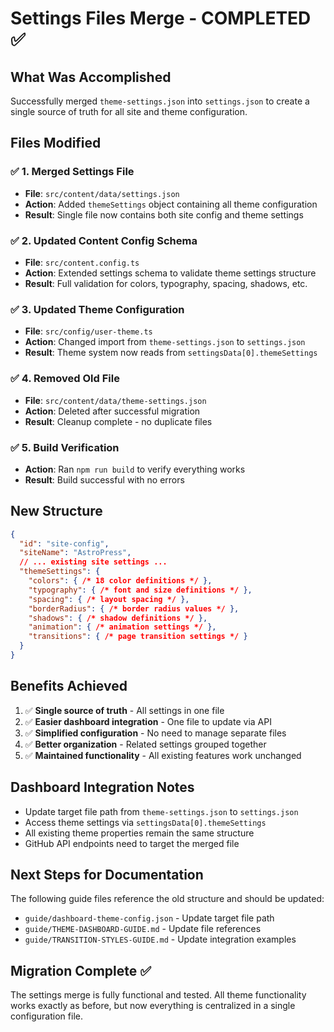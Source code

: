 # Settings Files Merge - COMPLETED ✅

## What Was Accomplished
Successfully merged `theme-settings.json` into `settings.json` to create a single source of truth for all site and theme configuration.

## Files Modified

### ✅ 1. Merged Settings File
- **File**: `src/content/data/settings.json`
- **Action**: Added `themeSettings` object containing all theme configuration
- **Result**: Single file now contains both site config and theme settings

### ✅ 2. Updated Content Config Schema
- **File**: `src/content.config.ts`
- **Action**: Extended settings schema to validate theme settings structure
- **Result**: Full validation for colors, typography, spacing, shadows, etc.

### ✅ 3. Updated Theme Configuration
- **File**: `src/config/user-theme.ts`
- **Action**: Changed import from `theme-settings.json` to `settings.json`
- **Result**: Theme system now reads from `settingsData[0].themeSettings`

### ✅ 4. Removed Old File
- **File**: `src/content/data/theme-settings.json`
- **Action**: Deleted after successful migration
- **Result**: Cleanup complete - no duplicate files

### ✅ 5. Build Verification
- **Action**: Ran `npm run build` to verify everything works
- **Result**: Build successful with no errors

## New Structure
```json
{
  "id": "site-config",
  "siteName": "AstroPress",
  // ... existing site settings ...
  "themeSettings": {
    "colors": { /* 18 color definitions */ },
    "typography": { /* font and size definitions */ },
    "spacing": { /* layout spacing */ },
    "borderRadius": { /* border radius values */ },
    "shadows": { /* shadow definitions */ },
    "animation": { /* animation settings */ },
    "transitions": { /* page transition settings */ }
  }
}
```

## Benefits Achieved
1. ✅ **Single source of truth** - All settings in one file
2. ✅ **Easier dashboard integration** - One file to update via API
3. ✅ **Simplified configuration** - No need to manage separate files
4. ✅ **Better organization** - Related settings grouped together
5. ✅ **Maintained functionality** - All existing features work unchanged

## Dashboard Integration Notes
- Update target file path from `theme-settings.json` to `settings.json`
- Access theme settings via `settingsData[0].themeSettings`
- All existing theme properties remain the same structure
- GitHub API endpoints need to target the merged file

## Next Steps for Documentation
The following guide files reference the old structure and should be updated:
- `guide/dashboard-theme-config.json` - Update target file path
- `guide/THEME-DASHBOARD-GUIDE.md` - Update file references
- `guide/TRANSITION-STYLES-GUIDE.md` - Update integration examples

## Migration Complete ✅
The settings merge is fully functional and tested. All theme functionality works exactly as before, but now everything is centralized in a single configuration file.